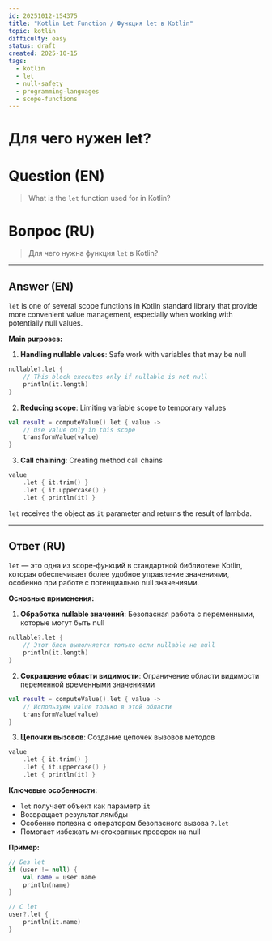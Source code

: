 ```yaml
---
id: 20251012-154375
title: "Kotlin Let Function / Функция let в Kotlin"
topic: kotlin
difficulty: easy
status: draft
created: 2025-10-15
tags:
  - kotlin
  - let
  - null-safety
  - programming-languages
  - scope-functions
---
```

# Для чего нужен let?

# Question (EN)
> What is the `let` function used for in Kotlin?

# Вопрос (RU)
> Для чего нужна функция `let` в Kotlin?

---

## Answer (EN)

`let` is one of several scope functions in Kotlin standard library that provide more convenient value management, especially when working with potentially null values.

**Main purposes:**

1. **Handling nullable values**: Safe work with variables that may be null
```kotlin
nullable?.let {
    // This block executes only if nullable is not null
    println(it.length)
}
```

2. **Reducing scope**: Limiting variable scope to temporary values
```kotlin
val result = computeValue().let { value ->
    // Use value only in this scope
    transformValue(value)
}
```

3. **Call chaining**: Creating method call chains
```kotlin
value
    .let { it.trim() }
    .let { it.uppercase() }
    .let { println(it) }
```

`let` receives the object as `it` parameter and returns the result of lambda.

---

## Ответ (RU)

`let` — это одна из scope-функций в стандартной библиотеке Kotlin, которая обеспечивает более удобное управление значениями, особенно при работе с потенциально null значениями.

**Основные применения:**

1. **Обработка nullable значений**: Безопасная работа с переменными, которые могут быть null
```kotlin
nullable?.let {
    // Этот блок выполняется только если nullable не null
    println(it.length)
}
```

2. **Сокращение области видимости**: Ограничение области видимости переменной временными значениями
```kotlin
val result = computeValue().let { value ->
    // Используем value только в этой области
    transformValue(value)
}
```

3. **Цепочки вызовов**: Создание цепочек вызовов методов
```kotlin
value
    .let { it.trim() }
    .let { it.uppercase() }
    .let { println(it) }
```

**Ключевые особенности:**
- `let` получает объект как параметр `it`
- Возвращает результат лямбды
- Особенно полезна с оператором безопасного вызова `?.let`
- Помогает избежать многократных проверок на null

**Пример:**
```kotlin
// Без let
if (user != null) {
    val name = user.name
    println(name)
}

// С let
user?.let {
    println(it.name)
}
```
